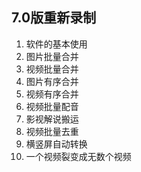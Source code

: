 ## 7.0版重新录制
1. 软件的基本使用
2. 图片批量合并
3. 视频批量合并
4. 图片有序合并
5. 视频有序合并
6. 视频批量配音
7. 影视解说搬运
8. 视频批量去重
9. 横竖屏自动转换
10. 一个视频裂变成无数个视频

